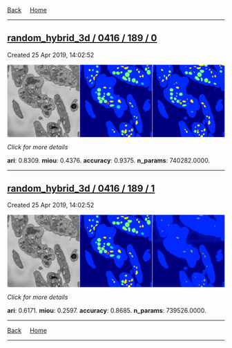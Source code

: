
[Back](..)&nbsp;&nbsp;&nbsp;&nbsp;&nbsp;[Home](https://leapmanlab.github.io/snapshots)

---

<div class="summary"><a href="0"><h2>random_hybrid_3d / 0416 / 189 / 0</h2></a><p>Created 25 Apr 2019, 14:02:52
</p><a href="0"><img src="0/media/summary.png" align="center"></a><p>
<i>Click for more details</i>
</p></div>

**ari**: 0.8309. **miou**: 0.4376. **accuracy**: 0.9375. **n_params**: 740282.0000. 

---

<div class="summary"><a href="1"><h2>random_hybrid_3d / 0416 / 189 / 1</h2></a><p>Created 25 Apr 2019, 14:02:52
</p><a href="1"><img src="1/media/summary.png" align="center"></a><p>
<i>Click for more details</i>
</p></div>

**ari**: 0.6171. **miou**: 0.2597. **accuracy**: 0.8685. **n_params**: 739526.0000. 

---

[Back](..)&nbsp;&nbsp;&nbsp;&nbsp;&nbsp;[Home](https://leapmanlab.github.io/snapshots)

---